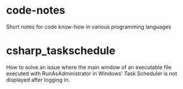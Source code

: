 # code-notes
Short notes for code know-how in various programming languages

# csharp_taskschedule
How to solve an issue where the main window of an executable file executed with RunAsAdministrator 
in Windows' Task Scheduler is not displayed after logging in.
